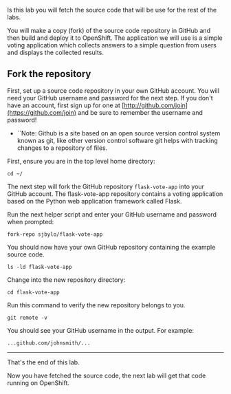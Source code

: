 Is this lab you will fetch the source code that will be use for the rest of the labs.  

You will make a copy (fork) of the source code repository in GitHub and then build and deploy it to OpenShift.   The application we will use is a simple voting application which collects answers to a simple question from users and displays the collected results. 

## Fork the repository 

First, set up a source code repository in your own GitHub account.  You will need your GitHub username and password for
the next step.  If you don't have an account, first sign up for one
at [http://github.com/join](https://github.com/join) and be sure to remember the username and password!

 - ``Note: Github is a site based on an open source version control system known as git, like other version control software git helps with tracking changes to a repository of files. 

First, ensure you are in the top level home directory:

```execute 
cd ~/ 
```

The next step will fork the GitHub repository ``flask-vote-app`` into your GitHub account.  The flask-vote-app repository 
contains a voting application based on the Python web application framework called Flask. 

Run the next helper script and enter your GitHub username and password when prompted:

```execute 
fork-repo sjbylo/flask-vote-app
```

You should now have your own GitHub repository containing the example source code. 

```execute
ls -ld flask-vote-app 
```

Change into the new repository directory:

```execute
cd flask-vote-app
```

Run this command to verify the new repository belongs to you.  

```execute
git remote -v
```

You should see your GitHub username in the output. For example:

```
...github.com/johnsmith/...
```

---
That's the end of this lab.

Now you have fetched the source code, the next lab will get that code running on OpenShift. 


